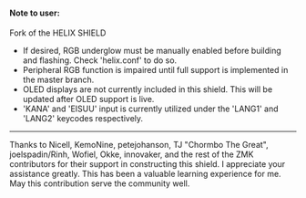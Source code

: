 #### Note to user:

Fork of the HELIX SHIELD


- If desired, RGB underglow must be manually enabled before building and flashing. Check 'helix.conf' to do so.
- Peripheral RGB function is impaired until full support is implemented in the master branch.
- OLED displays are not currently included in this shield. This will be updated after OLED support is live.
- 'KANA' and 'EISUU' input is currently utilized under the 'LANG1' and 'LANG2' keycodes respectively.

---

Thanks to Nicell, KemoNine, petejohanson, TJ "Chormbo The Great", joelspadin/Rinh, Wofiel, Okke, innovaker,
and the rest of the ZMK contributors for their support in constructing this shield. I appreciate your assistance greatly.
This has been a valuable learning experience for me. May this contribution serve the community well.
